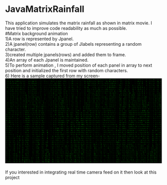 # JavaMatrixRainfall
This application simulates the matrix rainfall as shown in matrix movie. I have tried to improve code readability as much as possible.
<br/>
#Matrix background animation<br/>
1)A row is represented by Jpanel.<br/>
2)A jpanel(row) contains a group of Jlabels representing a random character.<br/>
3)created multiple jpanels(rows) and added them to frame.<br/>
4)An array of each Jpanel is maintained.<br/>
5)To perform animation , I moved position of each panel in array to next position and initialized the first row with random characters.<br/>
6) Here is a sample captured from my screen- <br/>![alt text](https://github.com/aditkumar1/JavaMatrixRainfall/blob/master/sample.PNG)<br/><br/>
If you interested in integrating real time camera feed on it then look at <a htref="https://github.com/aditkumar1/Matrix-Vision">this</a> project
